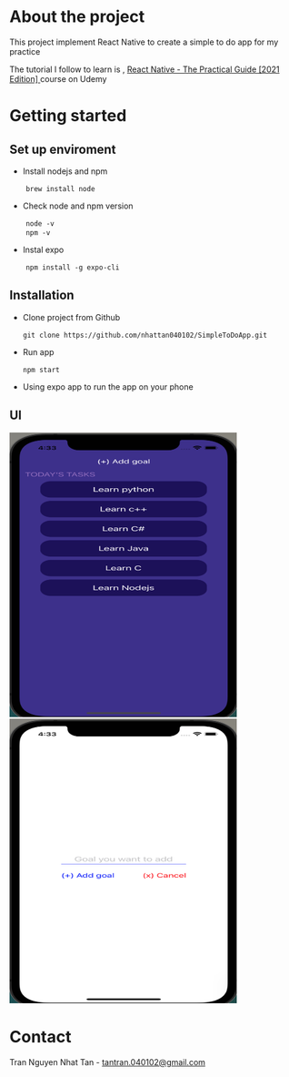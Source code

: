 # About the project

This project implement React Native to create a simple to do app for my practice

The tutorial I follow to learn is , <a href="https://www.udemy.com/course/react-native-the-practical-guide/"> React Native - The Practical Guide [2021 Edition] </a> course on Udemy

# Getting started

## Set up enviroment
- Install nodejs and npm 
```
    brew install node
```

- Check node and npm version
```
    node -v
    npm -v
```

- Instal expo
```
    npm install -g expo-cli
``` 

## Installation

- Clone project from Github
    ```
    git clone https://github.com/nhattan040102/SimpleToDoApp.git
    ```
- Run app
    ```
    npm start
    ```
- Using expo app to run the app on your phone

## UI
<img src="assets/Home_page.png" width="400" height="500">

<img src="assets/Add_goal_page.png" width="400" height="500">

# Contact
Tran Nguyen Nhat Tan - tantran.040102@gmail.com
